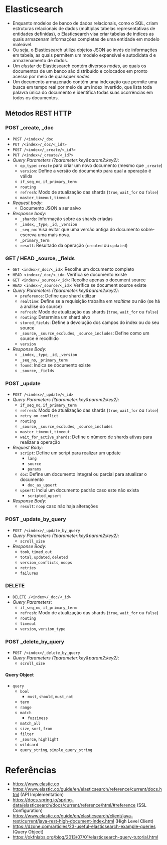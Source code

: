# Elasticsearch
- Enquanto modelos de banco de dados relacionais, como o SQL, criam estruturas relacionais de dados (múltiplas tabelas representativas de entidades definidas), o Elasticsearch visa criar tabelas de índices as quais armazenam informações completas de uma entidade em modelo maleável.
- Ou seja, o Elasticsearch utiliza objetos JSON ao invés de informações em tabela, as quais permitem um modelo expansível e autodidata d e armazenamento de dados.
- Um _cluster_ de Elasticsearch contém diversos _nodes_, ao quais os documentos de um banco são distribuído e colocados em pronto acesso por meio de quaisquer _nodes_.
- Um documento armazenado contém uma indexação que permite uma busca em tempo real por meio de um index invertido, que lista toda palavra única do documento e identifica todas suas ocorrências em todos os documentos.

## Métodos REST HTTP

### POST _create, _doc
- `POST /<index>/_doc`
- `PUT /<index>/_doc/<_id?>`
- `POST /<index>/_create/<_id?>`
- `PUT /<index>/_create/<_id?>`
- _Query Parameters (?parameter:key&param2:key2)_:
    - `op_type`: `create` para criar um novo documento (mesmo que `_create`)
    - `version`: Define a versão do documento para qual a operação é válida
    - `if_seq_no`, `if_primary_term`
    - `routing`
    - `refresh`: Modo de atualização das shards (`true`, `wait_for` ou `false`)
    - `master_timeout`, `timeout`
- _Request body_:
    - Documento JSON a ser salvo
- _Response body_:
    - `_shards`: Informação sobre as shards criadas
    - `_index`, `_type`, `_id`, `_version`
    - `_seq_no`: Visa evitar que uma versão antiga do documento sobre-escreva uma mais nova.
    - `_primary_term`
    - `result`: Resultado da operação (`created` ou `updated`)

### GET / HEAD _source, _fields
- `GET <index>/_doc/<_id>`: Recolhe um documento completo
- `HEAD <index>/_doc/<_id>`: Verifica se documento existe
- `GET <index>/_source/<_id>`: Recolhe apenas o document source
- `HEAD <index>/_source/<_id>`: Verifica se document source existe
- _Query Parameters (?parameter:key&param2:key2)_:
    - `preference`: Define que shard utilizar
    - `realtime`: Define se a requisição trabalha em _realtime_ ou não (se há a análise do source)
    - `refresh`: Modo de atualização das shards (`true`, `wait_for` ou `false`)
    - `routing`: Determina um shard alvo
    - `stored_fields`: Define a devolução dos campos do index ou do seu source
    - `_source`, `_source_excludes`, `_source_includes`: Define como um source é recolhido
    - `version`
- _Response Body_:
    - `_index`, `_type`, `_id`, `_version`
    - `_seq_no`, `_primary_term`
    - `found`: Indica se documento existe
    - `_source`, `_fields`

### POST _update
- `POST /<index>/_update/<_id>`
- _Query Parameters (?parameter:key&param2:key2)_:
    - `if_seq_no`, `if_primary_term`
    - `refresh`: Modo de atualização das shards (`true`, `wait_for` ou `false`)
    - `retry_on_conflict`
    - `routing`
    - `_source`, `_source_excludes`, `_source_includes`
    - `master_timeout`, `timeout`
    - `wait_for_active_shards`: Define o número de shards ativas para realizar a operação
- _Request Body_:
    - `script`: Define um script para realizar um update
        - `lang`
        - `source`
        - `params`
    - `doc`: Define um documento integral ou parcial para atualizar o documento
        - `doc_as_upsert`
    - `upsert`: Inclui um documento padrão caso este não exista
        - `scripted_upsert`
- _Response Body_:
    - `result`: `noop` caso não haja alterações

### POST _update_by_query
- `POST /<index>/_update_by_query`
- _Query Parameters (?parameter:key&param2:key2)_:
    - `scroll_size`
- _Response Body_:
    - `took`, `timed_out`
    - `total`, `updated`, `deleted`
    - `version_conflicts`, `noops`
    - `retries`
    - `failures`
    
### DELETE
- `DELETE /<index>/_doc/<_id>`
- _Query Parameters_:
    - `if_seq_no`, `if_primary_term`
    - `refresh`: Modo de atualização das shards (`true`, `wait_for` ou `false`)
    - `routing`
    - `timeout`
    - `version`, `version_type`
    
### POST _delete_by_query
- `POST /<index>/_delete_by_query`
- _Query Parameters (?parameter:key&param2:key2)_:
    - `scroll_size`
    
#### Query Object
- `query`
    - `bool`
        - `must`, `should`, `must_not`
    - `term`
    - `range`
    - `match`
        - `fuzziness`
    - `match_all`
    - `size`, `sort`, `from`
    - `filter`
    - `_source`, `highlight`
    - `wildcard`
    - `query_string`, `simple_query_string`
    
# Referências
- https://www.elastic.co
- https://www.elastic.co/guide/en/elasticsearch/reference/current/docs.html (APÌ Implementation)
- https://docs.spring.io/spring-data/elasticsearch/docs/current/reference/html/#reference (SSL Configuration)
- https://www.elastic.co/guide/en/elasticsearch/client/java-rest/current/java-rest-high-document-index.html (High Level Client)
- https://dzone.com/articles/23-useful-elasticsearch-example-queries (Query Object)
- https://okfnlabs.org/blog/2013/07/01/elasticsearch-query-tutorial.html
